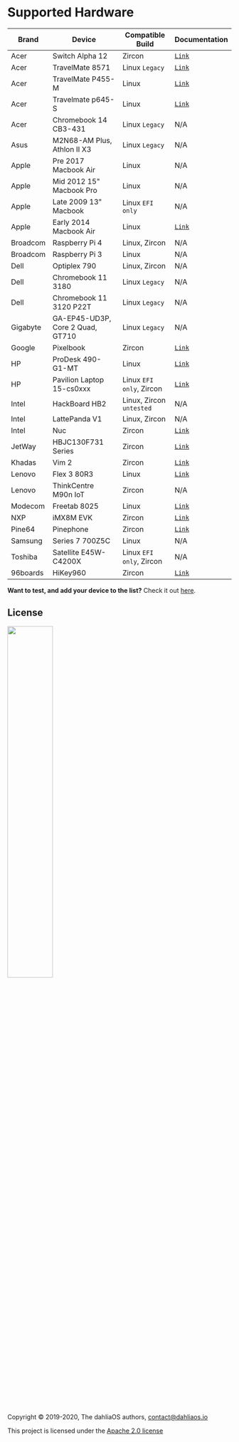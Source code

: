 # Supported Hardware

| Brand         | Device         | Compatible Build | Documentation      |      
| -----------  | -----------  | ----------- | ----------- |  
|Acer|Switch Alpha 12|Zircon|[`Link`](https://fuchsia.dev/docs/development/hardware/acer12.md)| 
|Acer|TravelMate 8571|Linux `Legacy`|[`Link`](hardware/Acer/TravelMate-8571.md)| 
|Acer|TravelMate P455-M|Linux|[`Link`](hardware/Acer/TravelMate-P455-M.md)| 
|Acer|Travelmate p645-S|Linux|[`Link`](hardware/Acer/TravelMate-P645-S.md)|
|Acer|Chromebook 14 CB3-431|Linux `Legacy`|N/A
|Asus|M2N68-AM Plus, Athlon II X3|Linux `Legacy`|N/A
|Apple|Pre 2017 Macbook Air|Linux|N/A
|Apple|Mid 2012 15" Macbook Pro|Linux|N/A
|Apple|Late 2009 13" Macbook|Linux `EFI only`|N/A
|Apple|Early 2014 Macbook Air|Linux|[`Link`](hardware/Apple/Macbook-air-early-2014.md)|
|Broadcom|Raspberry Pi 4|Linux, Zircon|N/A
|Broadcom|Raspberry Pi 3|Linux|N/A
|Dell|Optiplex 790|Linux, Zircon|N/A
|Dell|Chromebook 11 3180|Linux `Legacy`|N/A
|Dell|Chromebook 11 3120 P22T|Linux `Legacy`|N/A
|Gigabyte|GA-EP45-UD3P, Core 2 Quad, GT710|Linux `Legacy`|N/A
|Google|Pixelbook|Zircon|[`Link`](https://fuchsia.dev/docs/development/hardware/pixelbook.md)| 
|HP|ProDesk 490-G1-MT|Linux|[`Link`](hardware/HP/ProDesk-490-G1-MT.md)| 
|HP|Pavilion Laptop 15-cs0xxx|Linux `EFI only`, Zircon|[`Link`](hardware/HP/Pavilion-Laptop-15-cs0xxx.md)| 
|Intel|HackBoard HB2|Linux, Zircon `untested`|N/A
|Intel|LattePanda V1|Linux, Zircon|N/A
|Intel|Nuc|Zircon|[`Link`](https://fuchsia.dev/docs/development/hardware/developing_on_nuc.md)| 
|JetWay|HBJC130F731 Series|Zircon|[`Link`](https://fuchsia.dev/fuchsia-src/development/hardware/toulouse)| 
|Khadas|Vim 2|Zircon|[`Link`](https://fuchsia.dev/docs/development/hardware/khadas-vim)| 
|Lenovo|Flex 3 80R3|Linux|[`Link`](hardware/Lenovo/Flex-3-80R3.md)| 
|Lenovo|ThinkCentre M90n IoT|Zircon|N/A
|Modecom|Freetab 8025|Linux|[`Link`](hardware/Modecom/Freetab-8025.md)| 
|NXP|iMX8M EVK|Zircon|[`Link`](https://fuchsia.dev/fuchsia-src/development/hardware/imx8mevk)| 
|Pine64|Pinephone|Zircon|[`Link`](hardware/pine64/Pinephone.md)| 
|Samsung|Series 7 700Z5C|Linux|N/A
|Toshiba|Satellite E45W-C4200X|Linux `EFI only`, Zircon|N/A
|96boards|HiKey960|Zircon|[`Link`](https://fuchsia.dev/fuchsia-src/development/hardware/hikey960)| 

**Want to test, and add your device to the list?** Check it out [here](.github/CONTRIBUTING.md#supported-devices).

## License

<p align="left">
  <img width="45%" src="https://github.com/dahlia-os/brand/blob/master/Logo%20SVGs/dahliaOS%20logo%20with%20text%20(drop%20shadow).svg"
</p>

Copyright © 2019-2020, The dahliaOS authors, contact@dahliaos.io

This project is licensed under the [Apache 2.0 license](LICENSE)
